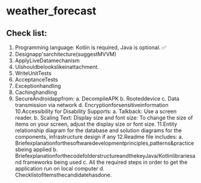 # weather_forecast

## Check list:

1. Programming language: Kotlin is required, Java is optional. ✅
2. Designapp'sarchitecture(suggestMVVM)
3. ApplyLiveDatamechanism
4. UIshouldbelookslikeinattachment.
5. WriteUnitTests
6. AcceptanceTests
7. Exceptionhandling
8. Cachinghandling
9. SecureAndroidappfrom:
a. DecompileAPK
b. Rooteddevice
c. Data transmission via network
d. Encryptionforsensitiveinformation
10.Accessibility for Disability Supports:
a. Talkback: Use a screen reader.
b. Scaling Text: Display size and font size: To change the size of items on your screen, adjust the display size or font size.
11.Entity relationship diagram for the database and solution diagrams for the components, infrastructure design if any
12.Readme file includes:
a. Briefexplanationforthesoftwaredevelopmentprinciples,patterns&practicesbeing
applied
b. BriefexplanationforthecodefolderstructureandthekeyJava/Kotlinlibrariesand
frameworks being used
c. All the required steps in order to get the application run on local computer
d. Checklistofitemsthecandidatehasdone.
